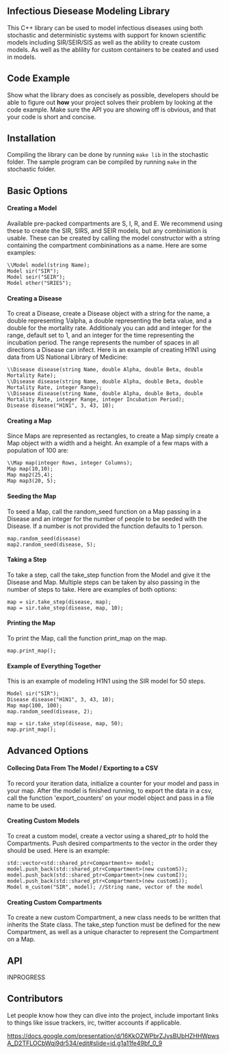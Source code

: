 ## Infectious Diesease Modeling Library

This C++ library can be used to model infectious diseases using both stochastic and deterministic systems with support for known scientific models including SIR/SEIR/SIS as well as the ability to create custom models. As well as the ablility for custom containers to be ceated and used in models.

## Code Example

Show what the library does as concisely as possible, developers should be able to figure out **how** your project solves their problem by looking at the code example. Make sure the API you are showing off is obvious, and that your code is short and concise.

## Installation

Compiling the library can be done by running `make lib` in the stochastic folder.
The sample program can be compiled by running `make` in the stochastic folder.

## Basic Options
#### Creating a Model
Available pre-packed compartments are S, I, R, and E. We recommend using these to create the SIR, SIRS, and SEIR models, but any combiniation is usable. These can be created by calling the model constructor with a string containing the compartment combininations as a name. Here are some examples:
```
\\Model model(string Name);
Model sir("SIR");
Model seir("SEIR");
Model other("SRIES");
```

#### Creating a Disease
To creat a Disease, create a Disease object with a string for the name, a double representing 1/alpha, a double representing the beta value, and a double for the mortality rate. Additionaly you can add and integer for the range, default set to 1, and an integer for the time representing the incubation period. The range represents the number of spaces in all directions a Disease can infect. Here is an example of creating H1N1 using data from US National Library of Medicine:
```
\\Disease disease(string Name, double Alpha, double Beta, double Mortality Rate);
\\Disease disease(string Name, double Alpha, double Beta, double Mortality Rate, integer Range);
\\Disease disease(string Name, double Alpha, double Beta, double Mortality Rate, integer Range, integer Incubation Period);
Disease disease("H1N1", 3, 43, 10);
```

#### Creating a Map
Since Maps are represented as rectangles, to create a Map simply create a Map object with a width and a height. An example of a few maps with a population of 100 are:
```
\\Map map(integer Rows, integer Columns);
Map map(10,10);
Map map2(25,4);
Map map3(20, 5);
```

#### Seeding the Map
To seed a Map, call the random_seed function on a Map passing in a Disease and an integer for the number of people to be seeded with the Disease. If a number is not provided the function defaults to 1 person.
```
map.random_seed(disease)
map2.random_seed(disease, 5);
```

#### Taking a Step
To take a step, call the take_step function from the Model and give it the Disease and Map. Multiple steps can be taken by also passing in the number of steps to take. Here are examples of both options:
```
map = sir.take_step(disease, map);
map = sir.take_step(disease, map, 10);
```

#### Printing the Map
To print the Map, call the function print_map on the map.
```
map.print_map();
```

#### Example of Everything Together
This is an example of modeling H1N1 using the SIR model for 50 steps.
```
Model sir("SIR");
Disease disease("H1N1", 3, 43, 10);
Map map(100, 100);
map.random_seed(disease, 2);

map = sir.take_step(disease, map, 50);
map.print_map();
```

## Advanced Options
#### Collecing Data From The Model / Exporting to a CSV
To record your iteration data, initialize a counter for your model and pass in your map. After the model is finished running, to export the data in a csv, call the function 'export_counters' on your model object and pass in a file name to be used.

#### Creating Custom Models
To creat a custom model, create a vector using a shared_ptr to hold the Compartments. Push desired compartments to the vector in the order they should be used. Here is an example:
```
std::vector<std::shared_ptr<Compartment>> model;
model.push_back(std::shared_ptr<Compartment>(new customS));
model.push_back(std::shared_ptr<Compartment>(new customI));
model.push_back(std::shared_ptr<Compartment>(new customS));
Model m_custom("SIR", model); //String name, vector of the model
```

#### Creating Custom Compartments
To create a new custom Compartment, a new class needs to be written that inherits the State class. The take_step function must be defined for the new Compartment, as well as a unique character to represent the Compartment on a Map.

## API

INPROGRESS

## Contributors

Let people know how they can dive into the project, include important links to things like issue trackers, irc, twitter accounts if applicable.

https://docs.google.com/presentation/d/16KkOZWPbrZJvsBUbHZHHWpwsA_D2TFLOCbWqj9dr534/edit#slide=id.g1a11fe49bf_0_9
